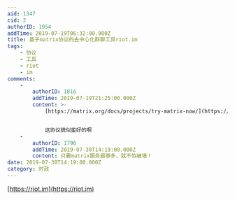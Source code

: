 ```yaml
---
aid: 1347
cid: 2
authorID: 1954
addTime: 2019-07-19T06:32:00.000Z
title: 基于matrix协议的去中心化群聊工具riot.im
tags:
    - 协议
    - 工具
    - riot
    - im
comments:
    -
        authorID: 1816
        addTime: 2019-07-19T21:25:00.000Z
        content: >-
            [https://matrix.org/docs/projects/try-matrix-now/](https://matrix.org/docs/projects/try-matrix-now/)


            这协议貌似蛮好的啊
    -
        authorID: 1796
        addTime: 2019-07-30T14:19:00.000Z
        content: 只要matrix服务器够多，就不怕被墙！
date: 2019-07-30T14:19:00.000Z
category: 时政
---
```


[https://riot.im](https://riot.im)
